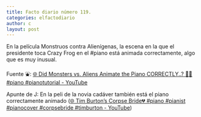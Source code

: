```yaml
---
title: Facto diario número 119.
categories: elfactodiario
author: c
layout: post
---
```

En la película Monstruos contra Alienígenas, la escena en la que el presidente toca Crazy Frog en el #piano está animada correctamente, algo que es muy inusual.


Fuente ⛲️: [🌐 Did Monsters vs. Aliens Animate the Piano CORRECTLY..? 🤨👀 #piano #pianotutorial - YouTube](https://youtube.com/watch?v=I7nDUT2PL1A)


Apunte de J: En la peli de la novia cadáver también está el piano correctamente animado ([🌐 Tim Burton’s Corpse Bride💔  #piano #pianist #pianocover #corpsebride #timburton - YouTube](https://youtube.com/watch?v=9kdRQqVjYZg))
